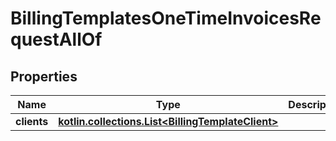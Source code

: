 
# BillingTemplatesOneTimeInvoicesRequestAllOf

## Properties
Name | Type | Description | Notes
------------ | ------------- | ------------- | -------------
**clients** | [**kotlin.collections.List&lt;BillingTemplateClient&gt;**](BillingTemplateClient.md) |  | 



